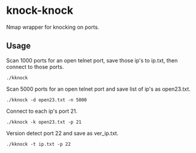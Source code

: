 # knock-knock

Nmap wrapper for knocking on ports.

## Usage

Scan 1000 ports for an open telnet port, save those ip's to ip.txt, then connect to those ports.
```
./kknock
```
Scan 5000 ports for an open telnet port and save list of ip's as open23.txt.
```
./kknock -d open23.txt -n 5000
```
Connect to each ip's port 21.
```
./kknock -k open23.txt -p 21
```
Version detect port 22 and save as ver_ip.txt.
```
./kknock -t ip.txt -p 22
```

